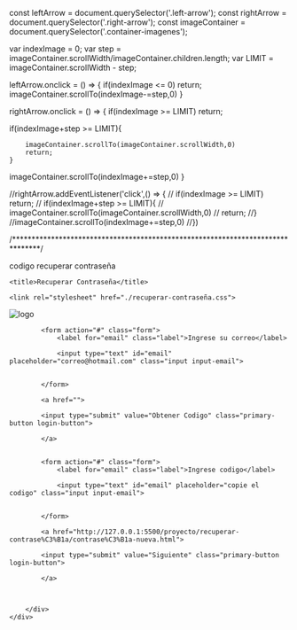 const leftArrow = document.querySelector('.left-arrow');
const rightArrow =  document.querySelector('.right-arrow');
const imageContainer =  document.querySelector('.container-imagenes');

var indexImage = 0;
var step = imageContainer.scrollWidth/imageContainer.children.length;
var LIMIT = imageContainer.scrollWidth - step;

leftArrow.onclick = () => {
    if(indexImage <= 0) return;
    imageContainer.scrollTo(indexImage-=step,0)
}

rightArrow.onclick = () => {
    if(indexImage >= LIMIT) 
    return;

   if(indexImage+step >= LIMIT){
    
        imageContainer.scrollTo(imageContainer.scrollWidth,0)
        return;
    }
  imageContainer.scrollTo(indexImage+=step,0)
}

//rightArrow.addEventListener('click',() => {
  //  if(indexImage >= LIMIT) return;
   // if(indexImage+step >= LIMIT){
     //   imageContainer.scrollTo(imageContainer.scrollWidth,0)
    //    return;
    //}
    //imageContainer.scrollTo(indexImage+=step,0)
//})





/*******************************************************************************/

codigo recuperar contraseña
<!DOCTYPE html>
<html lang="en">
<head>
    <meta charset="UTF-8">
    <meta name="viewport" content="width=device-width, initial-scale=1.0">

    <title>Recuperar Contraseña</title>

    <link rel="stylesheet" href="./recuperar-contraseña.css">

</head>
<body>
    <div class="login">
        <div class="form-container">
            <img src="/proyecto/inicio-autenticacion/logo-domicilio-.png" alt="logo" class="logo">

           
        
            <form action="#" class="form">
                <label for="email" class="label">Ingrese su correo</label>

                <input type="text" id="email" placeholder="correo@hotmail.com" class="input input-email">
                 
            
            </form>

            <a href="">

            <input type="submit" value="Obtener Codigo" class="primary-button login-button">
          
            </a>


            <form action="#" class="form">
                <label for="email" class="label">Ingrese codigo</label>

                <input type="text" id="email" placeholder="copie el codigo" class="input input-email">
                 
            
            </form>

            <a href="http://127.0.0.1:5500/proyecto/recuperar-contrase%C3%B1a/contrase%C3%B1a-nueva.html">

            <input type="submit" value="Siguiente" class="primary-button login-button">
          
            </a>


           
        </div>
    </div>

   
    
    
</body>
</html>